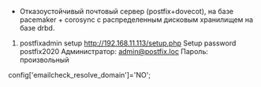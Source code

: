 * Отказоустойчивый почтовый сервер (postfix+dovecot), на базе pacemaker + corosync c распределенным дисковым хранилищем на базе drbd.








1. postfixadmin setup
http://192.168.11.113/setup.php
Setup password postfix2020
Администратор: admin@postfix.loc
Пароль: произвольный


config['emailcheck_resolve_domain']='NO';